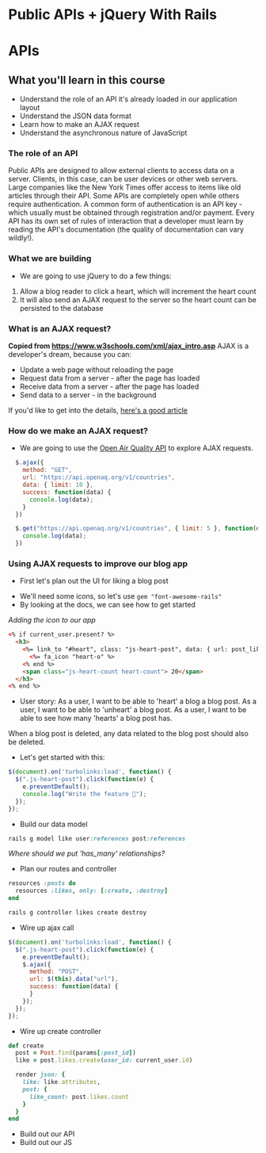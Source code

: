 # Public APIs + jQuery With Rails

# APIs

## What you'll learn in this course
* Understand the role of an API
 it's already loaded in our application layout
* Understand the JSON data format
* Learn how to make an AJAX request
* Understand the asynchronous nature of JavaScript


### The role of an API
Public APIs are designed to allow external clients to access data on a server. Clients, in this case, can be user devices or other web servers. Large companies like the New York Times offer access to items like old articles through their API. Some APIs are completely open while others require authentication. A common form of authentication is an API key - which usually must be obtained through registration and/or payment. Every API has its own set of rules of interaction that a developer must learn by reading the API's documentation (the quality of documentation can vary wildly!).

### What we are building

- We are going to use jQuery to do a few things:
1. Allow a blog reader to click a heart, which will increment the heart count
2. It will also send an AJAX request to the server so the heart count can be persisted to the database

### What is an AJAX request?

**Copied from https://www.w3schools.com/xml/ajax_intro.asp**
AJAX is a developer's dream, because you can:

- Update a web page without reloading the page
- Request data from a server - after the page has loaded
- Receive data from a server - after the page has loaded
- Send data to a server - in the background

If you'd like to get into the details, [here's a good article](https://www.codementor.io/sheena/ajax-tutorial-web-development-du107rzaq)

### How do we make an AJAX request?

- We are going to use the [Open Air Quality API](https://docs.openaq.org/) to explore AJAX requests.

```js
  $.ajax({
    method: "GET",
    url: "https://api.openaq.org/v1/countries",
    data: { limit: 10 },
    success: function(data) {
      console.log(data);
    }
  })

  $.get("https://api.openaq.org/v1/countries", { limit: 5 }, function(data) {
    console.log(data);
  })
```

### Using AJAX requests to improve our blog app

* First let's plan out the UI for liking a blog post
- We'll need some icons, so let's use `gem "font-awesome-rails"`
- By looking at the docs, we can see how to get started

*Adding the icon to our app*
```html
<% if current_user.present? %>
  <h3>
    <%= link_to "#heart", class: "js-heart-post", data: { url: post_likes_path(@post) } do %>
      <%= fa_icon "heart-o" %>
    <% end %>
    <span class="js-heart-count heart-count"> 20</span>
  </h3>
<% end %>
```

* User story:
As a user, I want to be able to 'heart' a blog a blog post.
As a user, I want to be able to 'unheart' a blog post.
As a user, I want to be able to see how many 'hearts' a blog post has.

When a blog post is deleted, any data related to the blog post should also be deleted.


- Let's get started with this:
```js
$(document).on('turbolinks:load', function() {
  $(".js-heart-post").click(function(e) {
    e.preventDefault();
    console.log("Write the feature 🎉");
  });
});
```

- Build our data model
```rb
rails g model like user:references post:references
```

*Where should we put 'has_many' relationships?*

- Plan our routes and controller
```rb
resources :posts do
  resources :likes, only: [:create, :destroy]
end
```

```rb
rails g controller likes create destroy
```

- Wire up ajax call

```javascript
$(document).on('turbolinks:load', function() {
  $(".js-heart-post").click(function(e) {
    e.preventDefault();
    $.ajax({
      method: "POST",
      url: $(this).data("url"),
      success: function(data) {
      }
    });
  });
});
```

- Wire up create controller
```ruby
def create
  post = Post.find(params[:post_id])
  like = post.likes.create(user_id: current_user.id)

  render json: {
    like: like.attributes,
    post: {
      like_count: post.likes.count
    }
  }
end
```


- Build out our API
- Build out our JS

